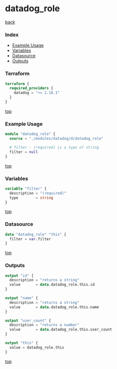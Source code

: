 # datadog_role

[back](../datadog.md)

### Index

- [Example Usage](#example-usage)
- [Variables](#variables)
- [Datasource](#datasource)
- [Outputs](#outputs)

### Terraform

```terraform
terraform {
  required_providers {
    datadog = ">= 2.18.1"
  }
}
```

[top](#index)

### Example Usage

```terraform
module "datadog_role" {
  source = "./modules/datadog/d/datadog_role"

  # filter - (required) is a type of string
  filter = null
}
```

[top](#index)

### Variables

```terraform
variable "filter" {
  description = "(required)"
  type        = string
}
```

[top](#index)

### Datasource

```terraform
data "datadog_role" "this" {
  filter = var.filter
}
```

[top](#index)

### Outputs

```terraform
output "id" {
  description = "returns a string"
  value       = data.datadog_role.this.id
}

output "name" {
  description = "returns a string"
  value       = data.datadog_role.this.name
}

output "user_count" {
  description = "returns a number"
  value       = data.datadog_role.this.user_count
}

output "this" {
  value = datadog_role.this
}
```

[top](#index)